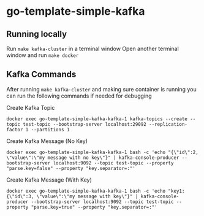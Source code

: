 # go-template-simple-kafka

## Running locally

Run `make kafka-cluster` in a terminal window
Open another terminal window and run `make docker`

## Kafka Commands

After running `make kafka-cluster` and making sure container is running you can run the following commands if needed for debugging

Create Kafka Topic

`docker exec go-template-simple-kafka-kafka-1 kafka-topics --create --topic test-topic --bootstrap-server localhost:29092 --replication-factor 1 --partitions 1`

Create Kafka Message (No Key)

`docker exec go-template-simple-kafka-kafka-1 bash -c 'echo "{\"id\":2, \"value\":\"my message with no key\"}" | kafka-console-producer --bootstrap-server localhost:9092 --topic test-topic --property "parse.key=false" --property "key.separator=:"'`

Create Kafka Message (With Key)

`docker exec go-template-simple-kafka-kafka-1 bash -c 'echo "key1:{\"id\":3, \"value\":\"my message with key\"}" | kafka-console-producer --bootstrap-server localhost:9092 --topic test-topic --property "parse.key=true" --property "key.separator=:"'`
